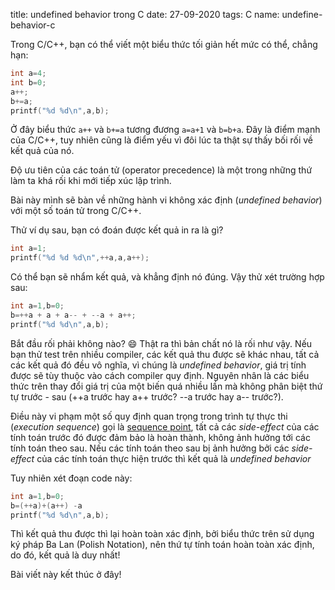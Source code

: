 title: undefined behavior trong C
date: 27-09-2020
tags: C
name: undefine-behavior-c


Trong C/C++, bạn có thể viết một biểu thức tối giản hết mức có thể, chẳng hạn:

```c
int a=4;
int b=0;
a++;
b+=a;
printf("%d %d\n",a,b);
```

Ở đây biểu thức `a++` và `b+=a` tương đương `a=a+1` và `b=b+a`. Đây là điểm mạnh của C/C++, tuy nhiên cũng là điểm yếu vì đôi lúc ta thật sự thấy bối rối về kết quả của nó.

Độ ưu tiên của các toán tử (operator precedence) là một trong những thứ làm ta khá rối khi mới tiếp xúc lập trình.

Bài này mình sẽ bàn về những hành vi không xác định (*undefined behavior*) với một số toán tử trong C/C++.

Thử ví dụ sau, bạn có đoán được kết quả in ra là gì?

```c
int a=1;
printf("%d %d %d\n",++a,a,a++);
```

Có thể bạn sẽ nhẩm kết quả, và khẳng định nó đúng. Vậy thử xét trường hợp sau:

```c
int a=1,b=0;
b=++a + a + a-- + --a + a++;
printf("%d %d\n",a,b);
```

Bắt đầu rối phải không nào? :smile: Thật ra thì bản chất nó là rối như vậy. Nếu bạn thử test trên nhiều compiler, các kết quả thu được sẽ khác nhau, tất cả các kết quả đó đều vô nghĩa, vì chúng là *undefined behavior*, giá trị tính được sẽ tùy thuộc vào cách compiler quy định. Nguyên nhân là các biểu thức trên thay đổi giá trị của một biến quá nhiều lần mà không phân biệt thứ tự trước -  sau (++a trước hay a++ trước? --a trước hay a-- trước?).

Điều này vi phạm một số quy định quan trọng trong trình tự thực thi (*execution sequence*) gọi là [sequence point](https://en.wikipedia.org/wiki/Sequence_point), tất cả các *side-effect* của các tính toán trước đó được đảm bảo là hoàn thành, không ảnh hưởng tới các tính toán theo sau. Nếu các tính toán theo sau bị ảnh hưởng bởi các *side-effect* của các tính toán thực hiện trước thì kết quả là *undefined behavior*

Tuy nhiên xét đoạn code này:

```c
int a=1,b=0;
b=(++a)+(a++) -a
printf("%d %d\n",a,b);
```

Thì kết quả thu được thì lại hoàn toàn xác định, bởi biểu thức trên sử dụng ký pháp Ba Lan (Polish Notation), nên thứ tự tính toán hoàn toàn xác định, do đó, kết quả là duy nhất!

Bài viết này kết thúc ở đây!

